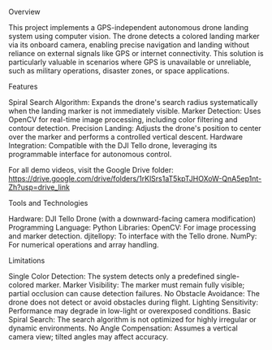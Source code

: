Overview

This project implements a GPS-independent autonomous drone landing system using computer vision. The drone detects a colored landing marker via its onboard camera, enabling precise navigation and landing without reliance on external signals like GPS or internet connectivity. This solution is particularly valuable in scenarios where GPS is unavailable or unreliable, such as military operations, disaster zones, or space applications.

Features

Spiral Search Algorithm: Expands the drone's search radius systematically when the landing marker is not immediately visible.
Marker Detection: Uses OpenCV for real-time image processing, including color filtering and contour detection.
Precision Landing: Adjusts the drone's position to center over the marker and performs a controlled vertical descent.
Hardware Integration: Compatible with the DJI Tello drone, leveraging its programmable interface for autonomous control.

For all demo videos, visit the Google Drive folder: https://drive.google.com/drive/folders/1rKlSrs1aT5kpTJHOXoW-QnA5ep1nt-Zh?usp=drive_link

Tools and Technologies

Hardware: DJI Tello Drone (with a downward-facing camera modification)
Programming Language: Python
Libraries:
OpenCV: For image processing and marker detection.
djitellopy: To interface with the Tello drone.
NumPy: For numerical operations and array handling.

Limitations

Single Color Detection: The system detects only a predefined single-colored marker.
Marker Visibility: The marker must remain fully visible; partial occlusion can cause detection failures.
No Obstacle Avoidance: The drone does not detect or avoid obstacles during flight.
Lighting Sensitivity: Performance may degrade in low-light or overexposed conditions.
Basic Spiral Search: The search algorithm is not optimized for highly irregular or dynamic environments.
No Angle Compensation: Assumes a vertical camera view; tilted angles may affect accuracy.
